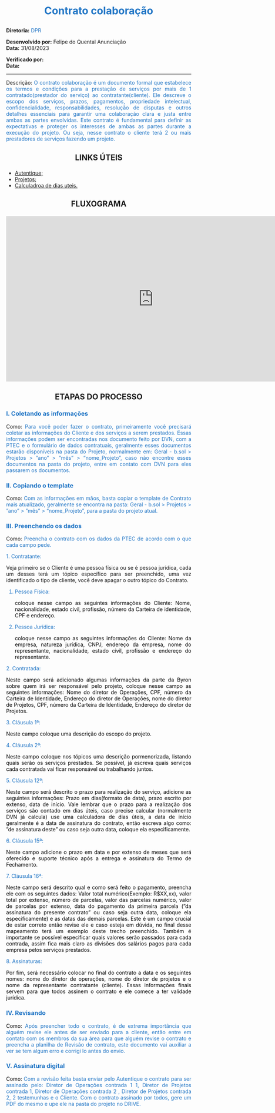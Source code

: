 #  <p style="text-align:center;"> <span style="color:#2075C5;">Contrato colaboração

**Diretoria:**<span style="color:#2075C5;"> DPR

**Desenvolvido por:** Felipe do Quental Anunciação  
**Data:** 31/08/2023

**Verificado por:**  
**Data:** 

---

<p style="text-align: justify;">Descrição: <span style="color:#2075C5;">O contrato colaboração é um documento formal que estabelece os termos e condições para a prestação de serviços por mais de 1 contratado(prestador do serviço) ao contratante(cliente). Ele descreve o escopo dos serviços, prazos, pagamentos, propriedade intelectual, confidencialidade, responsabilidades, resolução de disputas e outros detalhes essenciais para garantir uma colaboração clara e justa entre ambas as partes envolvidas. Este contrato é fundamental para definir as expectativas e proteger os interesses de ambas as partes durante a execução do projeto. Ou seja, nesse contrato o cliente terá 2 ou mais prestadores de serviços fazendo um projeto.

## <p style="text-align:center;"> LINKS ÚTEIS
- [Autentique;](https://www.autentique.com.br/)
- [Projetos;]()
- [Calculadroa de dias uteis.]()

## <p style="text-align:center;"> FLUXOGRAMA

<iframe style="border:none" width="800" height="450" src="https://whimsical.com/embed/U1ptvTTYmtSWdzgyZQc1oZ"></iframe>

## <p style="text-align:center;"> ETAPAS DO PROCESSO

### <span style="color:#2075C5;">I. Coletando as informações

<p style="text-align: justify;">Como:<span style="color:#2075C5;"> Para você poder fazer o contrato, primeiramente você precisará coletar as informações do Cliente e dos serviços a serem prestados. Essas informações podem ser encontradas nos documento feito por DVN, com a PTEC e o formulário de dados contratuais, geralmente esses documentos estarão disponíveis na pasta do Projeto, normalmente em: Geral - b.sol > Projetos > ”ano” > ”mês” > “nome_Projeto”, caso não encontre esses documentos na pasta do projeto, entre em contato com DVN para eles passarem os documentos.

### <span style="color:#2075C5;">II. Copiando o template

<p style="text-align: justify;">Como:<span style="color:#2075C5;">  Com as informações em mãos, basta copiar o template de Contrato mais atualizado, geralmente se encontra na pasta: Geral - b.sol > Projetos > ”ano” > ”mês” > “nome_Projeto”, para a pasta do projeto atual.




### <span style="color:#2075C5;">III. Preenchendo os dados

<p style="text-align: justify;">Como:<span style="color:#2075C5;"> Preencha o contrato com os dados da PTEC de acordo com o que cada campo pede. 

<span style="color:#2075C5;">1. Contratante:</span><p style="text-align: justify;">Veja primeiro se o Cliente é uma pessoa física ou se é pessoa jurídica, cada um desses terá um tópico específico para ser preenchido, uma vez identificado o tipo de cliente, você deve apagar o outro tópico do Contrato.</p><span style="color:#2075C5;">
 1. Pessoa Física: </span><p style="text-align: justify;"><span style="color:#000000;"> coloque nesse campo as seguintes informações do Cliente: Nome, nacionalidade, estado civil, profissão, número da Carteira de identidade, CPF e endereço.</span><span style="color:#2075C5;">
 2. Pessoa Jurídica: </span><p style="text-align: justify;"><span style="color:#000000;"> coloque nesse campo as seguintes informações do Cliente: Nome da empresa, natureza jurídica, CNPJ, endereço da empresa, nome do representante, nacionalidade, estado civil, profissão e endereço do representante.</span>

<span style="color:#2075C5;">2. Contratada:</span><p style="text-align: justify;"><span style="color:#000000;">Neste campo será adicionado algumas informações da parte da Byron sobre quem irá ser responsável pelo projeto, coloque nesse campo as seguintes informações: Nome do diretor de Operações, CPF, número da Carteira de Identidade, Endereço do diretor de Operações, nome do diretor de Projetos, CPF, número da Carteira de Identidade, Endereço do diretor de Projetos.

<span style="color:#2075C5;">3. Cláusula 1ª:</span><p style="text-align: justify;"><span style="color:#000000;"> Neste campo coloque uma descrição do escopo do projeto.

<span style="color:#2075C5;">4. Cláusula 2ª:</span><p style="text-align: justify;"><span style="color:#000000;">Neste campo coloque  nos tópicos uma descrição pormenorizada, listando quais serão os serviços prestados. Se possível, já escreva quais serviços cada contratada vai ficar responsável ou trabalhando juntos.

<span style="color:#2075C5;">5. Cláusula 12ª:</span><p style="text-align: justify;"><span style="color:#000000;">Neste campo será descrito o prazo para realização do serviço, adicione as seguintes informações: Prazo em dias(formato de data), prazo escrito por extenso, data de início. Vale lembrar que o prazo para a realização dos serviços são contado em dias úteis, caso precise calcular (normalmente DVN já calcula) use uma calculadora de dias úteis, a data de início geralmente é a data de assinatura do contrato, então escreva algo como: ”de assinatura deste” ou caso seja outra data, coloque ela especificamente.

<span style="color:#2075C5;">6. Cláusula 15ª:</span><p style="text-align: justify;"><span style="color:#000000;">Neste campo adicione o prazo em data e por extenso de meses que será oferecido e suporte técnico após a entrega e assinatura do Termo de Fechamento.

<span style="color:#2075C5;">7. Cláusula 16ª:</span><p style="text-align: justify;"><span style="color:#000000;">Neste campo será descrito qual e como será feito o pagamento, preencha ele com os seguintes dados: Valor total numérico(Exemplo: R$XX,xx), valor total por extenso, número de parcelas, valor das parcelas numérico, valor de parcelas por extenso, data do pagamento da primeira parcela (”da assinatura do presente contrato” ou caso seja outra data, coloque ela especificamente) e as datas das demais parcelas. Este é um campo crucial de estar correto então revise ele e caso esteja em dúvida, no final desse mapeamento terá um exemplo deste trecho preenchido.
Também é importante se possível especificar quais valores serão passados para cada contrada, assim fica mais claro as divisões dos salários pagos para cada empresa pelos serviços prestados.


<span style="color:#2075C5;">8. Assinaturas:</span><p style="text-align: justify;"><span style="color:#000000;">Por fim, será necessário colocar no final do contrato a data e os seguintes nomes: nome do diretor de operações, nome do diretor de projetos e o nome da representante contratante (cliente). Essas informações finais servem para que todos assinem o contrato e ele comece a ter validade jurídica.


### <span style="color:#2075C5;">IV. Revisando

<p style="text-align: justify;"><span style="color:#000000;">Como: <span style="color:#2075C5;">Após preencher todo o contrato, é de extrema importância que alguém revise ele antes de ser enviado para a cliente, então entre em contato com os membros da sua área para que alguém revise o contrato e preencha a planilha de Revisão de contrato, este documento vai auxiliar a ver se tem algum erro e corrigi lo antes do envio.

### <span style="color:#2075C5;">V. Assinatura digital

<p style="text-align: justify;"><span style="color:#000000;">Como: <span style="color:#2075C5;">Com a revisão feita basta enviar pelo Autentique o contrato para ser assinado pelo: Diretor de Operações contrada 1 1, Diretor de Projetos contrada 1, Diretor de Operações contrada 2 , Diretor de Projetos contrada 2, 2 testemunhas e o Cliente. Com o contrato assinado por todos, gere um PDF do mesmo e upe ele na pasta do projeto no DRIVE.
